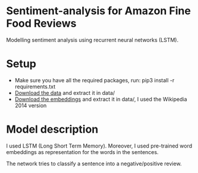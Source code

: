 # Sentiment-analysis for Amazon Fine Food ReviewsModelling sentiment analysis using recurrent neural networks (LSTM).# Setup* Make sure you have all the required packages, run: pip3 install -r requirements.txt* [Download the data](https://www.kaggle.com/snap/amazon-fine-food-reviews) and extract it in data/* [Download the embeddings](https://nlp.stanford.edu/projects/glove/) and extract it in data/, I used the Wikipedia 2014 version# Model descriptionI used LSTM (Long Short Term Memory). Moreover, I used pre-trained word embeddings as representation for the words in the sentences.The network tries to classify a sentence into a negative/positive review.
